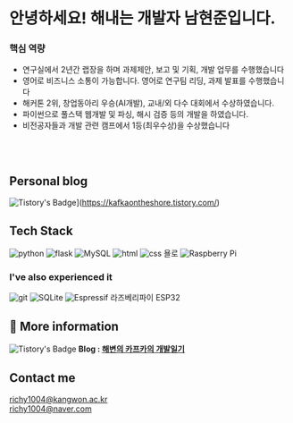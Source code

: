 # 안녕하세요! 해내는 개발자 남현준입니다.  
  
  
### 핵심 역량
- 연구실에서 2년간 랩장을 하며 과제제안, 보고 및 기획, 개발 업무를 수행했습니다
- 영어로 비즈니스 소통이 가능합니다. 영어로 연구팀 리딩, 과제 발표를 수행했습니다
- 해커톤 2위, 창업동아리 우승(AI개발), 교내/외 다수 대회에서 수상하였습니다.
- 파이썬으로 풀스택 웹개발 및 파싱, 해시 검증 등의 개발을 하였습니다.
- 비전공자들과 개발 관련 캠프에서 1등(최우수상)을 수상했습니다

<br /><br />

<!-- ## 포트폴리오-->
<!--[![Notion](https://img.shields.io/badge/Notion-%23000000.svg?style=for-the-badge&logo=notion&logoColor=white)](https://alder-waltz-e64.notion.site/bfb4be71d8db458796bcceae0614ce80)-->

## Personal blog
![Tistory's Badge](https://github-readme-tistory-card.vercel.app/api/badge?name=Tistory&theme=default)](https://kafkaontheshore.tistory.com/)

## Tech Stack

![python](https://img.shields.io/badge/Python-14354C?style=for-the-badge&logo=python&logoColor=white)
![flask](https://img.shields.io/badge/Flask-000000?style=for-the-badge&logo=flask&logoColor=white)
![MySQL](https://img.shields.io/badge/mysql-%2300f.svg?style=for-the-badge&logo=mysql&logoColor=white)
![html](https://img.shields.io/badge/HTML5-E34F26?style=for-the-badge&logo=html5&logoColor=white)
![css](https://img.shields.io/badge/CSS-1572B6?style=for-the-badge&logo=css3&logoColor=white)
욜로
![Raspberry Pi](https://img.shields.io/badge/-RaspberryPi-C51A4A?style=for-the-badge&logo=Raspberry-Pi)

### I've also experienced it
![git](https://img.shields.io/badge/Git-F05032?style=for-the-badge&logo=git&logoColor=white)
![SQLite](https://img.shields.io/badge/SQLite-BDCCE2?style=for-the-badge&logo=git&logoColor=white)
![Espressif](https://img.shields.io/badge/espressif-E7352C.svg?style=for-the-badge&logo=espressif&logoColor=white)
라즈베리파이
ESP32

## 📖 More information
![Tistory's Badge](https://github-readme-tistory-card.vercel.app/api/badge?name=Tistory&theme=default)
<b>Blog : <a href=https://kafkaontheshore.tistory.com>해변의 카프카의 개발일기</a>
</b>


<!--<b>Portfolio : <a href=https://angelplayer.notion.site/SeungHeon-Shin-a3d2c54fe44444ff9a2453f47f99e415>신승헌 | SeungHeon Shin</a></b>-->

## Contact me

richy1004@kangwon.ac.kr  <br/>
richy1004@naver.com
